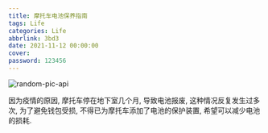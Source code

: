 ```yaml
---
title: 摩托车电池保养指南
tags: Life
categories: Life
abbrlink: 3bd3
date: 2021-11-12 00:00:00
cover:
password: 123456
---
```


![random-pic-api](https://cover.dong4j.ink:1024)

因为疫情的原因, 摩托车停在地下室几个月, 导致电池报废, 这种情况反复发生过多次, 为了避免钱包受损, 不得已为摩托车添加了电池的保护装置, 希望可以减少电池的损耗.